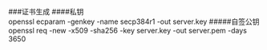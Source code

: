 ###证书生成
####私钥  
    openssl ecparam -genkey -name secp384r1 -out server.key
#####自签公钥
    openssl req -new -x509 -sha256 -key server.key -out server.pem -days 3650